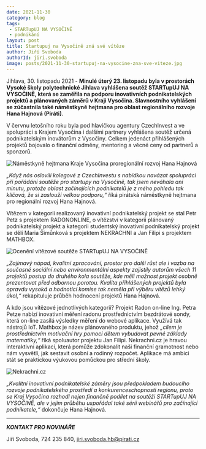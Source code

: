 ```yaml
---
date: 2021-11-30
category: blog
tags:
 - STARTupUJ NA VYSOČINĚ
 - podnikání
layout: post
title: Startupuj na Vysočině zná své vítěze
author: Jiří Svoboda
authorId: jiri.svoboda
image: posts/2021-11-30-startupuj-na-vysocine-zna-sve-viteze.jpg
---
```


Jihlava, 30. listopadu 2021 - **Minulé úterý 23. listopadu byla v prostorách Vysoké školy polytechnické Jihlava vyhlášena soutěž STARTupUJ NA VYSOČINĚ, která se zaměřila na podporu inovativních podnikatelských projektů a plánovaných záměrů v Kraji Vysočina. Slavnostního vyhlášení se zúčastnila také náměstkyně hejtmana pro oblast regionálního rozvoje Hana Hajnová (Piráti).**

V červnu letošního roku byla pod hlavičkou agentury CzechInvest a ve spolupráci s Krajem Vysočina i dalšími partnery vyhlášena soutěž určená podnikatelským inovátorům z Vysočiny. Celkem jedenáct přihlášených projektů bojovalo o finanční odměny, mentoring a věcné ceny od partnerů a sponzorů.

![Náměstkyně hejtmana Kraje Vysočina proregionální rozvoj Hana Hajnová](https://a.pirati.cz/vysocina/img/posts/2021-11-30-startupuj-na-vysocine-zna-sve-viteze-hana-hajnova.jpg)

*„Když nás oslovili kolegové z CzechInvestu s nabídkou navázat spolupráci při pořádání soutěže pro startupy na Vysočině, tak jsem neváhala ani minutu, protože oblast začínajících podnikatelů je z mého pohledu tak klíčová, že si zaslouží velkou podporu,“* říká pirátská náměstkyně hejtmana pro regionální rozvoj Hana Hajnová.

Vítězem v kategorii realizovaný inovativní podnikatelský projekt se stal Petr Petz s projektem RADONONLINE, o vítězství v kategorii plánovaný podnikatelský projekt a kategorii studentský inovativní podnikatelský projekt se dělí Maria Šimůnková s projektem NEKRACHNI a Jan Filipi s projektem MATHBOX.

![Ocenění vítězové soutěže STARTupUJ NA VYSOČINĚ](https://a.pirati.cz/vysocina/img/posts/2021-11-30-startupuj-na-vysocine-zna-sve-viteze-oceneni.jpg)

*„Zajímavý nápad, kvalitní zpracování, prostor pro další růst ale i vazba na současné sociální nebo environmentální aspekty zajistily autorům všech 11 projektů postup do druhého kola soutěže, kde měli možnost projekt osobně prezentovat před odbornou porotou. Kvalita přihlášených projektů byla opravdu vysoká a hodnotící komise tak neměla při výběru vítězů lehký úkol,“* rekapituluje průběh hodnocení projektů Hana Hajnová.

A kdo jsou vítězové jednotlivých kategorií? Projekt Radon on-line Ing. Petra Petze nabízí inovativní měření radonu prostřednictvím bezdrátové sondy, která on-line zasílá výsledky měření do webové aplikace. Využívá tak nástrojů IoT. Mathbox je název plánovaného produktu, jehož *„cílem je prostřednictvím motivační hry pomoci dětem vybudovat pevné základy matematiky,“* říká spoluautor projektu Jan Filipi. Nekrachni.cz je hravou interaktivní aplikací, která pomůže zdokonalit naši finanční gramotnost nebo nám vysvětlí, jak sestavit osobní a rodinný rozpočet. Aplikace má ambici stát se praktickou výukovou pomůckou pro střední školy.

![Nekrachni.cz](https://a.pirati.cz/vysocina/img/posts/2021-11-30-startupuj-na-vysocine-zna-sve-viteze-nekrachni.jpg)

*„Kvalitní inovativní podnikatelské záměry jsou předpokladem budoucího rozvoje podnikatelského prostředí a konkurenceschopnosti regionu, proto se Kraj Vysočina rozhodl nejen finančně podílet na soutěži STARTupUJ NA VYSOČINĚ, ale v jejím průběhu uspořádal také sérii webinářů pro začínající podnikatele,“* dokončuje Hana Hajnová.


---

***KONTAKT PRO NOVINÁŘE*** 

Jiří Svoboda, 724 235 840, <jiri.svoboda.hb@pirati.cz>
